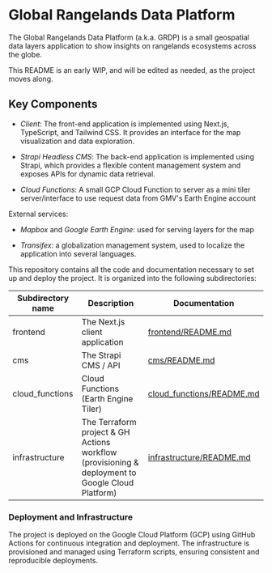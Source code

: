 # Global Rangelands Data Platform
The Global Rangelands Data Platform (a.k.a. GRDP) is a small geospatial data layers application to show insights on rangelands ecosystems across the globe.

This README is an early WIP, and will be edited as needed, as the project moves along.

## Key Components
- *Client*: The front-end application is implemented using Next.js, TypeScript, and Tailwind CSS. It provides an interface for the map visualization and data exploration.

- *Strapi Headless CMS*: The back-end application is implemented using Strapi, which provides a flexible content management system and exposes APIs for dynamic data retrieval.

- *Cloud Functions*: A small GCP Cloud Function to server as a mini tiler server/interface to use request data from GMV's Earth Engine account

External services:

- *Mapbox* and *Google Earth Engine*: used for serving layers for the map

- *Transifex*: a globalization management system, used to localize the application into several languages.


This repository contains all the code and documentation necessary to set up and deploy the project. It is organized into the following subdirectories:

| Subdirectory name | Description                                                                                      | Documentation                                        |
|-------------------|--------------------------------------------------------------------------------------------------|------------------------------------------------------|
| frontend          | The Next.js client application                                                                   | [frontend/README.md](frontend/README.md)             |
| cms               | The Strapi CMS / API                                                                             | [cms/README.md](cms/README.md)                       |
| cloud_functions   | Cloud Functions (Earth Engine Tiler)                                                             | [cloud_functions/README.md](cms/README.md)           |
| infrastructure    | The Terraform project & GH Actions workflow (provisioning & deployment to Google Cloud Platform) | [infrastructure/README.md](infrastructure/README.md) |

### Deployment and Infrastructure
The project is deployed on the Google Cloud Platform (GCP) using GitHub Actions for continuous integration and deployment. The infrastructure is provisioned and managed using Terraform scripts, ensuring consistent and reproducible deployments.
